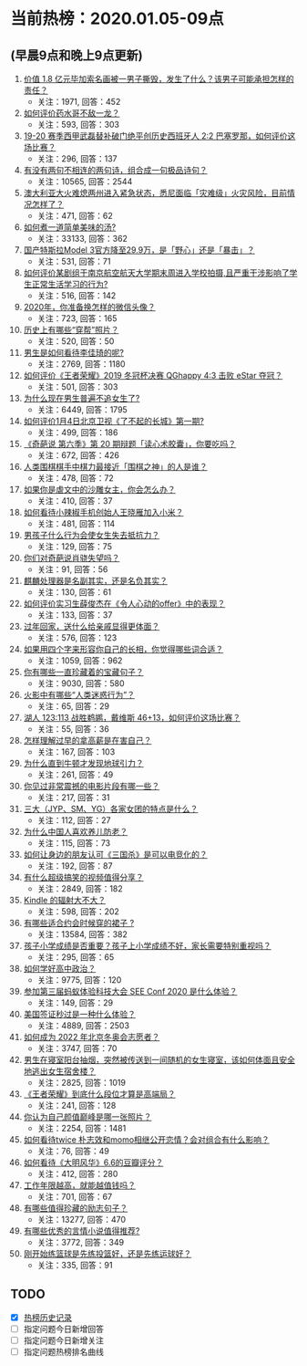 # 当前热榜：2020.01.05-09点
## (早晨9点和晚上9点更新)
1. [价值 1.8 亿元毕加索名画被一男子撕毁，发生了什么？该男子可能承担怎样的责任？](https://www.zhihu.com/question/364615647)
    * 关注：1971, 回答：452
2. [如何评价药水哥不敌一龙？](https://www.zhihu.com/question/364697613)
    * 关注：593, 回答：303
3. [19-20 赛季西甲武磊替补破门绝平创历史西班牙人 2:2 巴塞罗那，如何评价这场比赛？](https://www.zhihu.com/question/364733517)
    * 关注：296, 回答：137
4. [有没有两句不相连的两句诗，组合成一句极品诗句？](https://www.zhihu.com/question/359948448)
    * 关注：10565, 回答：2544
5. [澳大利亚大火难熄两州进入紧急状态，悉尼面临「灾难级」火灾风险，目前情况怎样了？](https://www.zhihu.com/question/355329555)
    * 关注：471, 回答：62
6. [如何煮一道简单美味的汤?](https://www.zhihu.com/question/38279918)
    * 关注：33133, 回答：362
7. [国产特斯拉Model 3官方降至29.9万，是「野心」还是「暴击」？](https://www.zhihu.com/question/364462238)
    * 关注：531, 回答：71
8. [如何评价某剧组于南京航空航天大学期末周进入学校拍摄,且严重干涉影响了学生正常生活学习的行为?](https://www.zhihu.com/question/364592720)
    * 关注：516, 回答：142
9. [2020年，你准备换怎样的微信头像？](https://www.zhihu.com/question/362718340)
    * 关注：723, 回答：165
10. [历史上有哪些“穿帮”照片？](https://www.zhihu.com/question/35312272)
    * 关注：520, 回答：50
11. [男生是如何看待李佳琦的呢?](https://www.zhihu.com/question/358000448)
    * 关注：2769, 回答：1180
12. [如何评价《王者荣耀》2019 冬冠杯决赛 QGhappy 4:3 击败 eStar 夺冠？](https://www.zhihu.com/question/364694517)
    * 关注：501, 回答：303
13. [为什么现在男生普遍不追女生了?](https://www.zhihu.com/question/293912588)
    * 关注：6449, 回答：1795
14. [如何评价1月4日北京卫视《了不起的长城》第一期?](https://www.zhihu.com/question/364158585)
    * 关注：499, 回答：186
15. [《奇葩说 第六季》第 20 期辩题「读心术胶囊」，你要吃吗？](https://www.zhihu.com/question/364579943)
    * 关注：672, 回答：426
16. [人类围棋棋手中棋力最接近「围棋之神」的人是谁？](https://www.zhihu.com/question/37636825)
    * 关注：478, 回答：72
17. [如果你是虐文中的沙雕女主，你会怎么办？](https://www.zhihu.com/question/352889164)
    * 关注：410, 回答：37
18. [如何看待小辣椒手机创始人王晓雁加入小米？](https://www.zhihu.com/question/364544964)
    * 关注：481, 回答：114
19. [男孩子什么行为会使女生失去抵抗力？](https://www.zhihu.com/question/363986958)
    * 关注：129, 回答：75
20. [你们对奇葩说肖骁失望吗？](https://www.zhihu.com/question/363544957)
    * 关注：91, 回答：56
21. [麒麟处理器是名副其实，还是名负其实？](https://www.zhihu.com/question/364069805)
    * 关注：130, 回答：61
22. [如何评价实习生薛俊杰在《令人心动的offer》中的表现？](https://www.zhihu.com/question/352782222)
    * 关注：133, 回答：37
23. [过年回家，送什么给亲戚显得更体面？](https://www.zhihu.com/question/364541514)
    * 关注：576, 回答：123
24. [如果用四个字来形容你自己的长相，你觉得哪些词合适？](https://www.zhihu.com/question/363294987)
    * 关注：1059, 回答：962
25. [你有哪些一直珍藏着的宝藏句子？](https://www.zhihu.com/question/340355471)
    * 关注：9030, 回答：580
26. [火影中有哪些“人类迷惑行为”？](https://www.zhihu.com/question/361295416)
    * 关注：65, 回答：29
27. [湖人 123:113 战胜鹈鹕，戴维斯 46+13，如何评价这场比赛？](https://www.zhihu.com/question/364584812)
    * 关注：55, 回答：36
28. [怎样理解过早的拿高薪是在害自己？](https://www.zhihu.com/question/359457717)
    * 关注：167, 回答：103
29. [为什么直到牛顿才发现地球引力？](https://www.zhihu.com/question/300643804)
    * 关注：261, 回答：49
30. [你见过非常震撼的电影片段有哪一些？](https://www.zhihu.com/question/363544934)
    * 关注：217, 回答：31
31. [三大（JYP、SM、YG）各家女团的特点是什么？](https://www.zhihu.com/question/360609187)
    * 关注：112, 回答：27
32. [为什么中国人喜欢养儿防老？](https://www.zhihu.com/question/345756916)
    * 关注：115, 回答：73
33. [如何让身边的朋友认可《三国杀》是可以电竞化的？](https://www.zhihu.com/question/363988595)
    * 关注：192, 回答：87
34. [有什么超级搞笑的视频值得分享？](https://www.zhihu.com/question/312189209)
    * 关注：2849, 回答：182
35. [Kindle 的辐射大不大？](https://www.zhihu.com/question/324796454)
    * 关注：598, 回答：202
36. [有哪些适合约会时候穿的裙子 ?](https://www.zhihu.com/question/324986612)
    * 关注：13584, 回答：382
37. [孩子小学成绩是否重要？孩子上小学成绩不好，家长需要特别重视吗？](https://www.zhihu.com/question/345276712)
    * 关注：295, 回答：65
38. [如何学好高中政治？](https://www.zhihu.com/question/20167990)
    * 关注：9775, 回答：120
39. [参加第三届蚂蚁体验科技大会 SEE Conf 2020 是什么体验？](https://www.zhihu.com/question/363807174)
    * 关注：149, 回答：29
40. [美国签证秒过是一种什么体验？](https://www.zhihu.com/question/333446439)
    * 关注：4889, 回答：2503
41. [如何成为 2022 年北京冬奥会志愿者？](https://www.zhihu.com/question/34451248)
    * 关注：3747, 回答：70
42. [男生在寝室阳台抽烟，突然被传送到一间随机的女生寝室，该如何体面且安全地逃出女生宿舍楼？](https://www.zhihu.com/question/357055909)
    * 关注：2825, 回答：1019
43. [《王者荣耀》到底什么段位才算是高端局？](https://www.zhihu.com/question/364243241)
    * 关注：241, 回答：128
44. [你认为自己颜值巅峰是哪一张照片？](https://www.zhihu.com/question/350859986)
    * 关注：2254, 回答：1481
45. [如何看待twice 朴志效和momo相继公开恋情？会对组合有什么影响？](https://www.zhihu.com/question/364224427)
    * 关注：76, 回答：49
46. [如何看待《大明风华》6.6的豆瓣评分？](https://www.zhihu.com/question/362439570)
    * 关注：412, 回答：280
47. [工作年限越高，就能越值钱吗？](https://www.zhihu.com/question/364400793)
    * 关注：701, 回答：67
48. [有哪些值得珍藏的励志句子？](https://www.zhihu.com/question/311284535)
    * 关注：13277, 回答：470
49. [有哪些优秀的言情小说值得推荐?](https://www.zhihu.com/question/26695640)
    * 关注：3772, 回答：349
50. [刚开始练篮球是先练投篮好，还是先练运球好？](https://www.zhihu.com/question/355131278)
    * 关注：335, 回答：91
## TODO
* [x] [热榜历史记录](hot_history/AllHot.md)
* [ ] 指定问题今日新增回答
* [ ] 指定问题今日新增关注
* [ ] 指定问题热榜排名曲线
